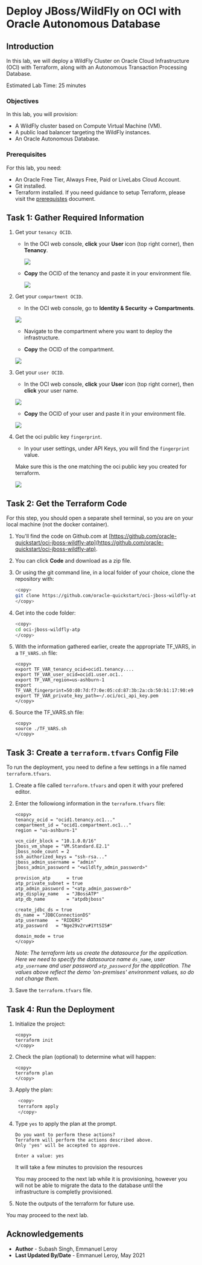 # Deploy JBoss/WildFly on OCI with Oracle Autonomous Database

## Introduction

In this lab, we will deploy a WildFly Cluster on Oracle Cloud Infrastructure (OCI) with Terraform, along with an Autonomous Transaction Processing Database.

Estimated Lab Time: 25 minutes

### Objectives

In this lab, you will provision:
* A WildFly cluster based on Compute Virtual Machine (VM).
* A public load balancer targeting the WildFly instances.
* An Oracle Autonomous Database.

### Prerequisites

For this lab, you need:

* An Oracle Free Tier, Always Free, Paid or LiveLabs Cloud Account.
* Git installed.
* Terraform installed. If you need guidance to setup Terraform, please visit the [prerequistes](https://github.com/oracle-quickstart/oci-prerequisites) document.

## Task 1: Gather Required Information

1. Get your `tenancy OCID`.

    - In the OCI web console, **click** your **User** icon (top right corner), then **Tenancy**.

        ![](./images/setup-tf-tenancy.png)

    - **Copy** the OCID of the tenancy and paste it in your environment file.

        ![](./images/setup-tf-tenancy-ocid.png)

2. Get your `compartment OCID`.

    - In the OCI web console, go to **Identity & Security -> Compartments**.

    ![](./images/compartments.png)

    - Navigate to the compartment where you want to deploy the infrastructure.

    - **Copy** the OCID of the compartment.

    ![](./images/setup-tf-compartment-ocid.png)

3. Get your `user OCID`.

    - In the OCI web console, **click** your **User** icon (top right corner), then **click** your user name.
        
    ![](./images/setup-tf-user.png)

    - **Copy** the OCID of your user and paste it in your environment file.

    ![](./images/setup-tf-user-ocid.png)

4. Get the oci public key `fingerprint`.

    - In your user settings, under API Keys, you will find the `fingerprint` value. 
    
    Make sure this is the one matching the oci public key you created for terraform.

    ![](./images/setup-tf-fingerprint.png)


## Task 2: Get the Terraform Code

For this step, you should open a separate shell terminal, so you are on your local machine (not the docker container).

1. You'll find the code on Github.com at [https://github.com/oracle-quickstart/oci-jboss-wildfly-atp](https://github.com/oracle-quickstart/oci-jboss-wildfly-atp).

2. You can click **Code** and download as a zip file.

3. Or using the git command line, in a local folder of your choice, clone the repository with:

    ```bash
    <copy>
    git clone https://github.com/oracle-quickstart/oci-jboss-wildfly-atp
    </copy>
    ```

4. Get into the code folder:

    ```bash
    <copy>
    cd oci-jboss-wildfly-atp
    </copy>
    ```

5. With the information gathered earlier, create the appropriate TF_VARS, in a `TF_VARS.sh` file:

    ```
    <copy>
    export TF_VAR_tenancy_ocid=ocid1.tenancy....
    export TF_VAR_user_ocid=ocid1.user.oc1..
    export TF_VAR_region=us-ashburn-1
    export TF_VAR_fingerprint=50:d0:7d:f7:0e:05:cd:87:3b:2a:cb:50:b1:17:90:e9
    export TF_VAR_private_key_path=~/.oci/oci_api_key.pem
    </copy>
    ```

6. Source the TF_VARS.sh file:

    ```
    <copy>
    source ./TF_VARS.sh
    </copy>
    ```

## Task 3: Create a `terraform.tfvars` Config File

To run the deployment, you need to define a few settings in a file named `terraform.tfvars`.

1. Create a file called `terraform.tfvars` and open it with your prefered editor.

2. Enter the followiong information in the `terraform.tfvars` file:

    ```
    <copy>
    tenancy_ocid = "ocid1.tenancy.oc1..."
    compartment_id = "ocid1.compartment.oc1..."
    region = "us-ashburn-1"

    vcn_cidr_block = "10.1.0.0/16"
    jboss_vm_shape = "VM.Standard.E2.1"
    jboss_node_count = 2
    ssh_authorized_keys = "ssh-rsa..."
    jboss_admin_username = "admin"
    jboss_admin_password = "<wildlfy_admin_password>"

    provision_atp      = true
    atp_private_subnet = true
    atp_admin_password = "<atp_admin_password>"
    atp_display_name   = "JBossATP"
    atp_db_name        = "atpdbjboss"

    create_jdbc_ds = true
    ds_name = "JDBCConnectionDS"
    atp_username   = "RIDERS"
    atp_password   = "Nge29v2rv#1YtSIS#"

    domain_mode = true
    </copy>
    ```

    *Note: The terraform lets us create the datasource for the application. Here we need to specify the datasource name `ds_name`, user `atp_username` and user password `atp_password` for the application. The values above reflect the demo 'on-premises' environment values, so do not change them.*

3. Save the `terraform.tfvars` file.

## Task 4: Run the Deployment

1. Initialize the project:

    ```
    <copy>
    terraform init
    </copy>
    ```

2. Check the plan (optional) to determine what will happen:

    ```
    <copy>
    terraform plan
    </copy>
    ```

3. Apply the plan:

   ```bash
    <copy>
    terraform apply
    </copy>
    ```

4. Type `yes` to apply the plan at the prompt.

    ```
    Do you want to perform these actions?
    Terraform will perform the actions described above.
    Only 'yes' will be accepted to approve.

    Enter a value: yes
    ```

    It will take a few minutes to provision the resources

    You may proceed to the next lab while it is provisioning, however you will not be able to migrate the data to the database until the infrastructure is completly provisioned.

5. Note the outputs of the terraform for future use.    

You may proceed to the next lab.

## Acknowledgements
 - **Author** - Subash Singh, Emmanuel Leroy
 - **Last Updated By/Date** - Emmanuel Leroy, May 2021